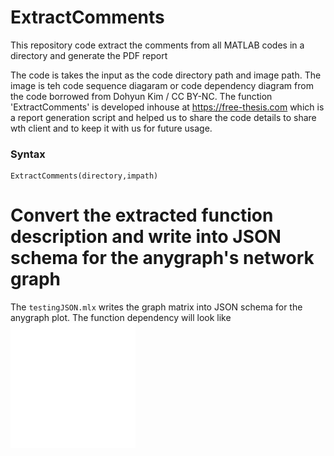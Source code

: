 # ExtractComments
This repository code extract the comments from all MATLAB codes in a directory and generate the PDF report

The code is takes the input as the code directory path and image path. The image is teh code sequence diagaram or code dependency diagram from the code borrowed from Dohyun Kim / CC BY-NC. The function 'ExtractComments' is developed inhouse at https://free-thesis.com which is a report generation script and helped us to share the code details to share wth client and to keep it with us for future usage. 

### Syntax
```
ExtractComments(directory,impath)
```
# Convert the extracted function description and write into JSON schema for the anygraph's network graph
The `testingJSON.mlx` writes the graph matrix into JSON schema for the anygraph plot. The function dependency will look like
![](./html/mainhtml.svg)

